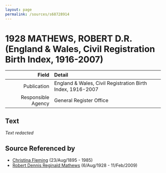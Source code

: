 ```yaml
---
layout: page
permalink: /sources/s68728914
---
```


# 1928 MATHEWS, ROBERT D.R. (England & Wales, Civil Registration Birth Index, 1916-2007)

Field | Detail
---:|:---
Publication | England & Wales, Civil Registration Birth Index, 1916-2007
Responsible Agency | General Register Office

## Text

_Text redacted_
## Source Referenced by

* [Christina Fleming](../people/@89446044@-christina-fleming-b1895-8-23-d1985.md) (23/Aug/1895 - 1985)
* [Robert Dennis Reginald Mathews](../people/@58223940@-robert-dennis-reginald-mathews-b1928-8-6-d2009-2-11.md) (6/Aug/1928 - 11/Feb/2009)
